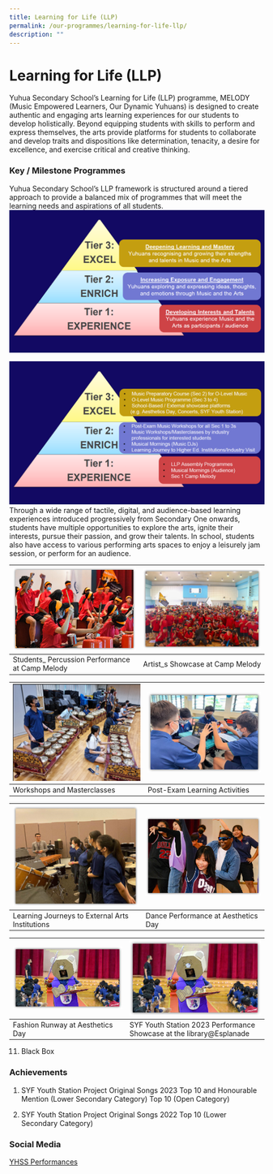 ```yaml
---
title: Learning for Life (LLP)
permalink: /our-programmes/learning-for-life-llp/
description: ""
---
```

# **Learning for Life (LLP)**
Yuhua Secondary School’s Learning for Life (LLP) programme, MELODY (Music Empowered Learners, Our Dynamic Yuhuans) is designed to create authentic and engaging arts learning experiences for our students to develop holistically. Beyond equipping students with skills to perform and express themselves, the arts provide platforms for students to collaborate and develop traits and dispositions like determination, tenacity, a desire for excellence, and exercise critical and creative thinking. 
### **Key / Milestone Programmes**
Yuhua Secondary School’s LLP framework is structured around a tiered approach to provide a balanced mix of programmes that will meet the learning needs and aspirations of all students.  
![](/images/yhssllp1.PNG)

![](/images/yhssllp2.PNG)
Through a wide range of tactile, digital, and audience-based learning experiences introduced progressively from Secondary One onwards, students have multiple opportunities to explore the arts, ignite their interests, pursue their passion, and grow their talents. In school, students also have access to various performing arts spaces to enjoy a leisurely jam session, or perform for an audience.

| ![](/images/yhssllp3.png) |![](/images/yhssllp4.png) | 
| -------- | -------- | 
| Students_ Percussion Performance at Camp Melody | Artist_s Showcase at Camp Melody| 

|![](/images/yhssllp5.png)| ![](/images/yhssllp6.png) | 
| -------- | -------- | 
| Workshops and Masterclasses| Post-Exam Learning Activities | 

| ![](/images/yhssllp7.png) | ![](/images/yhssllp8.png) | 
|-------- | -------- | 
| Learning Journeys to External Arts Institutions|Dance Performance at Aesthetics Day| 

| ![](/images/yhssllp9.png)| ![](/images/yhssllp10.png)| 
| -------- | -------- | 
|Fashion Runway at Aesthetics Day | SYF Youth Station 2023 Performance Showcase at the library@Esplanade | 
11) Black Box   


### **Achievements**

1) SYF Youth Station Project Original Songs 2023
Top 10 and Honourable Mention (Lower Secondary Category)
Top 10 (Open Category)

2) SYF Youth Station Project Original Songs 2022
Top 10 (Lower Secondary Category)


### **Social Media**
[YHSS Performances](https://youtube.com/playlist?list=PLPcKnMGv574196ceMe8p4wxVUEiiDx8g1)